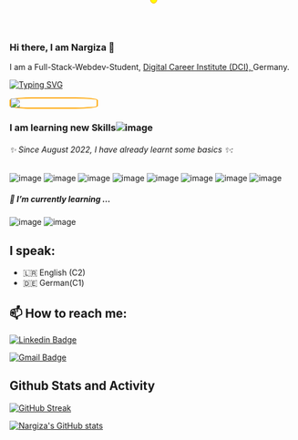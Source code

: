 ### Hi there, I am Nargiza  👋
I am a Full-Stack-Webdev-Student, [ Digital Career Institute (DCI), ](https://digitalcareerinstitute.org/) Germany.

<!-- link for this crazy Typing-Shit: https://readme-typing-svg.demolab.com/demo/-->
<a href="https://git.io/typing-svg"><img src="https://readme-typing-svg.demolab.com?font=Itim&weight=700&size=25&pause=1000&color=7353BD&width=435&lines=I+am+happy+to+see+you+here!; Ich+bin+froh, Sie+zu+sehen!" alt="Typing SVG" /></a>


<div style="backgroundColor: yellow; width: 30%; border: solid 2px orange; border-radius: 25%;">
        <!-- Cat walking GIF from: http://www.anniemation.com/clip_art/graphics.html -->
        <img id="cat" src="https://www.kasandbox.org/programming-images/misc/cat-walk.gif">
</div>
<div style="
        display: inline-block;
  vertical-align: middle;
  width: 10px;
  height: 10px;
  background-color: yellow;
  border: solid 1px orange;
  border-radius: 50%;
  position: absolute;
  top: -6px;
  left: calc(50% - 5px);">

  </div>

### I am learning new Skills![image](https://user-images.githubusercontent.com/110910761/229487910-45658ef7-e469-4bc0-b6f0-ef3902b871a7.png)

###### ✨ Since August 2022, I have already learnt some basics ✨: 
![image](https://user-images.githubusercontent.com/110910761/229488657-c07dc074-e282-4975-ba72-22dfd098bf3d.png)
![image](https://user-images.githubusercontent.com/110910761/229488689-4629002a-ae97-4418-825b-e6dcd1a49842.png)
![image](https://user-images.githubusercontent.com/110910761/229488728-302196ca-e82c-4191-9014-9b13320a4483.png)
![image](https://user-images.githubusercontent.com/110910761/229488751-094c27f9-0924-48d8-95ac-d761de4eddbb.png)
![image](https://user-images.githubusercontent.com/110910761/229488776-4c7a3f07-7b75-4309-bfb3-b6ef3b9dfeb5.png)
![image](https://user-images.githubusercontent.com/110910761/229488893-30978de9-f068-42fc-a408-040c555c87e8.png)
![image](https://user-images.githubusercontent.com/110910761/229488929-4b80e2be-7d93-4080-8be7-0e617c34a20c.png)
![image](https://user-images.githubusercontent.com/110910761/229488956-31dcf961-49b1-4949-a048-bd80b8b6851c.png)

##### 🌱 I’m currently learning ...

![image](https://user-images.githubusercontent.com/110910761/229489259-80064e68-0316-4e66-b971-9c1b471b17ca.png)
![image](https://user-images.githubusercontent.com/110910761/229489279-fdb2183b-21e3-45df-b32f-d7fc10bfe8ae.png)


## I speak: 

 - 🇱🇷 English (C2)
 - 🇩🇪 German(C1)

## 📫 How to reach me: 
 [![Linkedin Badge](https://img.shields.io/badge/-NargizaN-blue?style=flat-square&logo=Linkedin&logoColor=white&link=https://www.linkedin.com/in/nargiza-nizamedinkhodjayeva-85267122/)](https://www.linkedin.com/in/nargiza-nizamedinkhodjayeva-85267122/)

 [![Gmail Badge](https://img.shields.io/badge/-nargiza.nf2020@gmail.com-c14438?style=flat-square&logo=Gmail&logoColor=white&link=mailto:nargiza.nf2020@gmail.com)](mailto:nargiza.nf2020@gmail.com) 

## Github Stats and Activity
[![GitHub Streak](https://streak-stats.demolab.com?user=NargizaNar&theme=vue-dark&border_radius=10.6)](https://git.io/streak-stats)

[![Nargiza's GitHub stats](https://github-readme-stats.vercel.app/api?username=NargizaNar&theme=vue-dark&show_icons=true)](https://github.com/NargizaNar/github-readme-stats)
<!--
**NargizaNar/NargizaNar** is a ✨ _special_ ✨ repository because its `README.md` (this file) appears on your GitHub profile.

Here are some ideas to get you started:

- 🔭 I’m currently working on ...
- 🌱 I’m currently learning ...
- 👯 I’m looking to collaborate on ...
- 🤔 I’m looking for help with ...
- 💬 Ask me about ...
- 📫 How to reach me: ...
- 😄 Pronouns: ...
- ⚡ Fun fact: ...
-->
